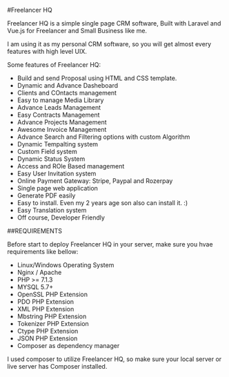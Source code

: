 #Freelancer HQ

Freelancer HQ is a simple single page CRM software, Built with Laravel and Vue.js for Freelancer and Small Business like me.

I am using it as my personal CRM software, so you will get almost every features with high level UIX.

Some features of Freelancer HQ:

* Build and send Proposal using HTML and CSS template.
* Dynamic and Advance Dasheboard
* Clients and COntacts management
* Easy to manage Media Library
* Advance Leads Management
* Easy Contracts Management
* Advance Projects Management
* Awesome Invoice Management
* Advance Search and Filtering options with custom Algorithm
* Dynamic Tempalting system
* Custom Field system
* Dynamic Status System
* Access and ROle Based management
* Easy User Invitation system
* Online Payment Gateway: Stripe, Paypal and Rozerpay
* Single page web application
* Generate PDF easily
* Easy to install. Even my 2 years age son also can install it. :)
* Easy Translation system
* Off course, Developer Friendly

##REQUIREMENTS

Before start to deploy Freelancer HQ in your server, make sure you hvae requirements like bellow:

* Linux/Windows Operating System
* Nginx / Apache
* PHP >= 7.1.3
* MYSQL 5.7+
* OpenSSL PHP Extension
* PDO PHP Extension
* XML PHP Extension
* Mbstring PHP Extension
* Tokenizer PHP Extension
* Ctype PHP Extension
* JSON PHP Extension
* Composer as dependency manager

I used composer to utilize Freelancer HQ, so make sure your local server or live server has  Composer installed.



